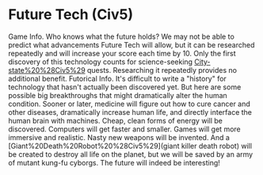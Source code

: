 # Future Tech (Civ5)

Game Info.
Who knows what the future holds? We may not be able to predict what advancements Future Tech will allow, but it can be researched repeatedly and will increase your score each time by 10.
Only the first discovery of this technology counts for science-seeking [City-state%20%28Civ5%29](city-state) quests. Researching it repeatedly provides no additional benefit.
Futorical Info.
It's difficult to write a "history" for technology that hasn't actually been discovered yet. But here are some possible big breakthroughs that might dramatically alter the human condition. Sooner or later, medicine will figure out how to cure cancer and other diseases, dramatically increase human life, and directly interface the human brain with machines. Cheap, clean forms of energy will be discovered. Computers will get faster and smaller. Games will get more immersive and realistic. Nasty new weapons will be invented. And a [Giant%20Death%20Robot%20%28Civ5%29](giant killer death robot) will be created to destroy all life on the planet, but we will be saved by an army of mutant kung-fu cyborgs. The future will indeed be interesting!